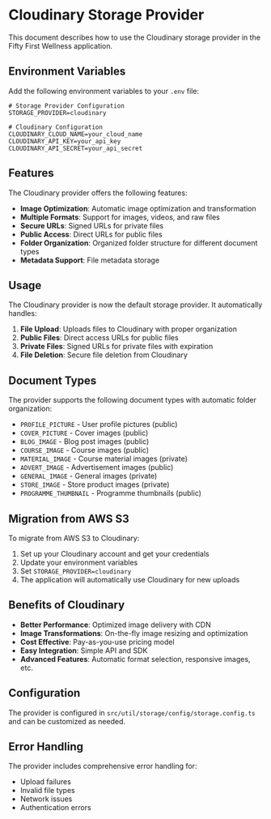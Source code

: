 # Cloudinary Storage Provider

This document describes how to use the Cloudinary storage provider in the Fifty First Wellness application.

## Environment Variables

Add the following environment variables to your `.env` file:

```env
# Storage Provider Configuration
STORAGE_PROVIDER=cloudinary

# Cloudinary Configuration
CLOUDINARY_CLOUD_NAME=your_cloud_name
CLOUDINARY_API_KEY=your_api_key
CLOUDINARY_API_SECRET=your_api_secret
```

## Features

The Cloudinary provider offers the following features:

- **Image Optimization**: Automatic image optimization and transformation
- **Multiple Formats**: Support for images, videos, and raw files
- **Secure URLs**: Signed URLs for private files
- **Public Access**: Direct URLs for public files
- **Folder Organization**: Organized folder structure for different document types
- **Metadata Support**: File metadata storage

## Usage

The Cloudinary provider is now the default storage provider. It automatically handles:

1. **File Upload**: Uploads files to Cloudinary with proper organization
2. **Public Files**: Direct access URLs for public files
3. **Private Files**: Signed URLs for private files with expiration
4. **File Deletion**: Secure file deletion from Cloudinary

## Document Types

The provider supports the following document types with automatic folder organization:

- `PROFILE_PICTURE` - User profile pictures (public)
- `COVER_PICTURE` - Cover images (public)
- `BLOG_IMAGE` - Blog post images (public)
- `COURSE_IMAGE` - Course images (public)
- `MATERIAL_IMAGE` - Course material images (private)
- `ADVERT_IMAGE` - Advertisement images (public)
- `GENERAL_IMAGE` - General images (private)
- `STORE_IMAGE` - Store product images (private)
- `PROGRAMME_THUMBNAIL` - Programme thumbnails (public)

## Migration from AWS S3

To migrate from AWS S3 to Cloudinary:

1. Set up your Cloudinary account and get your credentials
2. Update your environment variables
3. Set `STORAGE_PROVIDER=cloudinary`
4. The application will automatically use Cloudinary for new uploads

## Benefits of Cloudinary

- **Better Performance**: Optimized image delivery with CDN
- **Image Transformations**: On-the-fly image resizing and optimization
- **Cost Effective**: Pay-as-you-use pricing model
- **Easy Integration**: Simple API and SDK
- **Advanced Features**: Automatic format selection, responsive images, etc.

## Configuration

The provider is configured in `src/util/storage/config/storage.config.ts` and can be customized as needed.

## Error Handling

The provider includes comprehensive error handling for:

- Upload failures
- Invalid file types
- Network issues
- Authentication errors
